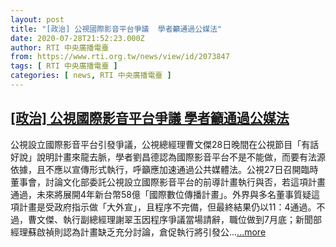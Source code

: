```yaml
---
layout: post
title: "[政治] 公視國際影音平台爭議  學者籲通過公媒法"
date: 2020-07-28T21:52:23.000Z
author: RTI 中央廣播電臺
from: https://www.rti.org.tw/news/view/id/2073847
tags: [ RTI 中央廣播電臺 ]
categories: [ news, RTI 中央廣播電臺 ]
---
```

<!--1595973143000-->
[[政治] 公視國際影音平台爭議  學者籲通過公媒法](https://www.rti.org.tw/news/view/id/2073847)
------

<div>
公視設立國際影音平台引發爭議，公視總經理曹文傑28日晚間在公視節目「有話好說」說明計畫來龍去脈，學者劉昌德認為國際影音平台不是不能做，而要有法源依據，且不應以宣傳形式執行，呼籲應加速通過公共媒體法。公視27日召開臨時董事會，討論文化部委託公視設立國際影音平台的前導計畫執行與否，若這項計畫通過，未來將展開4年新台幣58億「國際數位傳播計畫」。外界與多名董事質疑這項計畫是受政府指示做「大外宣」，且程序不完備，但最終結果仍以11：4通過。不過，曹文傑、執行副總經理謝翠玉因程序爭議當場請辭，職位做到7月底；新聞部經理蘇啟禎則認為計畫缺乏充分討論，倉促執行將引發公...<a target="_blank" href="https://www.rti.org.tw/news/view/id/2073847">...more</a>
</div>
